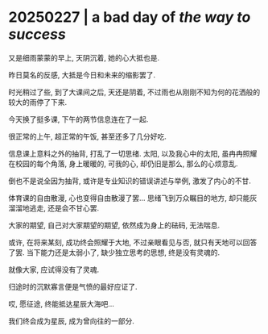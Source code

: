 # 20250227 | a bad day of *the way to success*

又是细雨蒙蒙的早上, 天阴沉着, 她的心大抵也是.

昨日莫名的反感, 大抵是今日和未来的缩影罢了.

时光稍过了些, 到了大课间之后, 天还是阴着, 不过雨也从刚刚不知为何的花洒般的较大的雨停了下来.

今天换了挺多课, 下午的两节信息连在了一起.

很正常的上午, 超正常的午饭, 甚至还多了几分好吃.

信息课上意料之外的抽背, 打乱了一切思绪. 太阳, 以及我心中的太阳, 虽冉冉照耀在校园的每个角落, 身上暖暖的, 可我的心, 却仍旧是那么, 那么的心烦意乱.

倒也不是说全因为抽背, 或许是专业知识的错误讲述与举例, 激发了内心的不甘.

体育课的自由散漫, 心也变得自由散漫了罢... 思绪飞到万众瞩目的地方, 却只能灰溜溜地逃走, 还是会不甘心罢.

大家的期望, 自己对大家期望的期望, 依然成为身上的砝码, 无法喘息.

或许, 在将来某刻, 成功终会照耀于大地, 不过亲眼看见与否, 就只有天地可以回答了罢. 当下能力还是太弱小了, 缺少独立思考的思想, 终是没有灵魂的.

就像大家, 应试得没有了灵魂.

归途时的沉默寡言便是气愤的最好应证了.

哎, 愿征途, 终能抵达星辰大海吧...

我们终会成为星辰, 成为曾向往的一部分.
